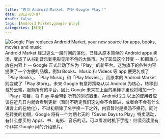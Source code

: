 ```yaml
---
title: "再见 Android Market，你好 Google Play！"
date: 2012-03-07
draft: false
tags: [Android Market,google play]
categories: [科技]
---
```


![Google Play replaces Android Market, your new source for apps, books, movies and music](http://www.blogcdn.com/www.engadget.com/media/2012/03/google-play-logo-black.png) 
Android Market 经过这么一段时间的演化，已经从原本简单的 Android apps 卖场，变成了从书到音乐到电影无所不包的大集市。为了彰显这个转变 -- 和把重心放在内容上 -- Google 正式启动了名为「Play」的新平台。这为旗下的各种内容提供了一个方便的品牌，例如 Books、Music 和 Videos 等 app 便更名成了「Play Books」、「Play Music」和「Play Movies」，而原本的 Android Market 则变成了「Play Store」。未来 Google 有意将策略从以 Android 为核心，转移到基於云端，服务所有的平台，因此 Google 未来在上面的黑棒子里也将增加一个「Play」项目，将 Play 平台带到所有的浏览器里。Android 2.2 以上的使用者应该在近几日内就会看到更新（暂时不确定我们这边会不会跟进，或者会不会有什么语言上的在地化），不过初期除了名字换一下之外，内容暂时是换汤不换药。同时在转变的初期，Google 将有一个为期七天的「Seven Days to Play」特卖活动，有什么想买的 Apps、书、电影、音乐的话，可以看准时机下手喔！继续阅读里有个非常 Google 风的介绍影片。 
- - -
 